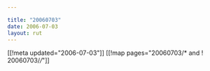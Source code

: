 ```yaml
---

title: "20060703"
date: 2006-07-03
layout: rut
---
```


[[!meta updated="2006-07-03"]]
[[!map pages="20060703/* and ! 20060703/*/*"]]
